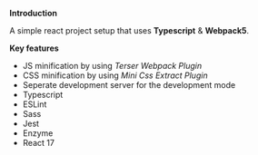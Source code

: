**Introduction**

A simple react project setup that uses **Typescript** & **Webpack5**.

**Key features**

-   JS minification by using _Terser Webpack Plugin_
-   CSS minification by using _Mini Css Extract Plugin_
-   Seperate development server for the development mode
-   Typescript
-   ESLint
-   Sass
-   Jest
-   Enzyme
-   React 17
